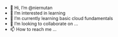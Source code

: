 - 👋 Hi, I’m @niernutan 
- 👀 I’m interested in learning 
- 🌱 I’m currently learning basic cloud fundamentals
- 💞️ I’m looking to collaborate on ...
- 📫 How to reach me ...

<!---
niernutan/niernutan is a ✨ special ✨ repository because its `README.md` (this file) appears on your GitHub profile.
You can click the Preview link to take a look at your changes.
--->
